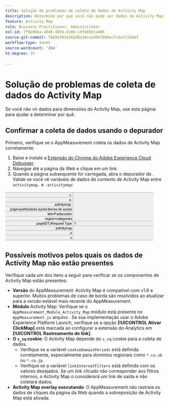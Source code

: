 ```yaml
---
title: Solução de problemas de coleta de dados do Activity Map
description: Determine por que você não pode ver dados do Activity Map em solicitações de imagem
feature: Activity Map
role: Business Practitioner, Administrator
exl-id: 7f9e06ba-4040-483b-b18b-cdfe85bca486
source-git-commit: f669af03a502d8a24cea3047b96ec7cba7c59e6f
workflow-type: tm+mt
source-wordcount: '264'
ht-degree: 3%

---
```


# Solução de problemas de coleta de dados do Activity Map

Se você não vir dados para dimensões do Activity Map, use esta página para ajudar a determinar por quê.

## Confirmar a coleta de dados usando o depurador

Primeiro, verifique se o AppMeasurement coleta os dados de Activity Map corretamente.

1. Baixe e instale a [Extensão do Chrome do Adobe Experience Cloud Debugger](https://docs.adobe.com/content/help/pt-BR/experience-cloud/user-guides/home.translate.html).
2. Navegue até a página da Web e clique em um link.
3. Quando a página subsequente for carregada, abra o depurador da . Valide se você vê variáveis de dados de contexto de Activity Map entre `activitymap.` e `.activitymap`:

![Dados do depurador](assets/debugger.png)

## Possíveis motivos pelos quais os dados de Activity Map não estão presentes

Verifique cada um dos itens a seguir para verificar se os componentes de Activity Map estão presentes:

* **Versão** do AppMeasurement: Activity Map é compatível com v1.6 e superior. Muitos problemas de caso de borda são resolvidos ao atualizar para a versão estável mais recente do AppMeasurement.
* **Módulo** Activity Map: Verifique se o  `AppMeasurement_Module_Activity_Map` módulo está presente no  `AppMeasurement.js` arquivo . Se sua implementação usar o Adobe Experience Platform Launch, verifique se a opção **[!UICONTROL Ativar ClickMap]** está marcada ao configurar a extensão do Analytics em **[!UICONTROL Rastreamento de link]**.
* **O  `s_sq` cookie**: O Activity Map depende do  `s_sq` cookie para a coleta de dados.
   * Verifique se a variável `cookieDomainPeriods` está definida corretamente, especialmente para domínios regionais como `*.co.uk` ou `*.co.jp`.
   * Verifique se a variável `linkInternalFilters` está definida com os valores desejados. Se um link clicado não corresponder aos filtros internos, o Activity Map o considerará um link de saída e não coletará dados.
* **Activity Map overlay executando**: O AppMeasurement não rastreia os dados de cliques da página da Web quando a sobreposição de Activity Map está ativada.

